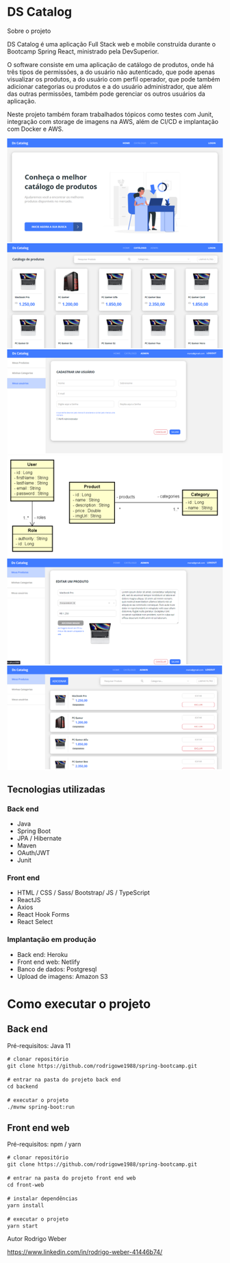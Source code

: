 # DS Catalog

Sobre o projeto

DS Catalog é uma aplicação Full Stack web e mobile construída durante o Bootcamp Spring React, ministrado pela DevSuperior.

O software consiste em uma aplicação de catálogo de produtos, onde há três tipos de permissões, a do usuário não autenticado, que pode apenas visualizar os produtos, a do usuário com perfil operador, que pode também adicionar categorias ou produtos e a do usuário administrador, que além das outras permissões, também pode gerenciar os outros usuários da aplicação.

Neste projeto também foram trabalhados tópicos como testes com Junit, integração com storage de imagens na AWS, além de CI/CD e implantação com Docker e AWS.

<img src="images/home-frontend.png"/>
<img src="images/catalogo-frontend.png"/>
<img src="images/formulario-usuarios-frontend.png"/>
<img src="images/modelo-conceitual.png"/>
<img src="images/produtos-edicao-frontend.png"/>
<img src="images/produtos-frontend.png"/>


## Tecnologias utilizadas
### Back end
* Java
* Spring Boot
* JPA / Hibernate
* Maven
* OAuth/JWT
* Junit
### Front end
* HTML / CSS / Sass/ Bootstrap/ JS / TypeScript
* ReactJS
* Axios
* React Hook Forms
* React Select

### Implantação em produção
* Back end: Heroku
* Front end web: Netlify
* Banco de dados: Postgresql
* Upload de imagens: Amazon S3


# Como executar o projeto

## Back end
Pré-requisitos: Java 11

```
# clonar repositório
git clone https://github.com/rodrigowe1988/spring-bootcamp.git

# entrar na pasta do projeto back end
cd backend

# executar o projeto
./mvnw spring-boot:run
```

## Front end web
Pré-requisitos: npm / yarn

```
# clonar repositório
git clone https://github.com/rodrigowe1988/spring-bootcamp.git

# entrar na pasta do projeto front end web
cd front-web

# instalar dependências
yarn install

# executar o projeto
yarn start
```

Autor
Rodrigo Weber

https://www.linkedin.com/in/rodrigo-weber-41446b74/

